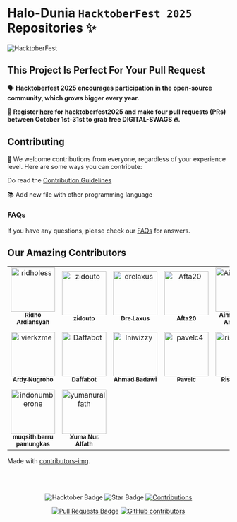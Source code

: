 # Halo-Dunia `HacktoberFest 2025` Repositories ✨

![HacktoberFest](https://github.com/ridholess/Halo-Dunia25/raw/main/.github/logo.png)

## This Project Is Perfect For Your Pull Request

🗣 **Hacktoberfest 2025 encourages participation in the open-source community, which grows bigger every year.**

📢 **Register [here](https://hacktoberfest.com) for hacktoberfest2025 and make four pull requests (PRs) between October 1st-31st to grab free DIGITAL-SWAGS 🔥.**

## Contributing

🎉 We welcome contributions from everyone, regardless of your experience level. Here are some ways you can contribute:

Do read the [Contribution Guidelines](/CONTRIBUTING.md)

📚 Add new file with other programming language
<!--- 🐞 Reporting issues -->

### FAQs

If you have any questions, please check our [FAQs](Faqs.md) for answers.

## Our Amazing Contributors 

<!-- readme: contributors -start -->
<table>
	<tbody>
		<tr>
            <td align="center">
                <a href="https://github.com/ridholess">
                    <img src="https://avatars.githubusercontent.com/u/78776011?v=4" width="100;" alt="ridholess"/>
                    <br />
                    <sub><b>Ridho Ardiansyah</b></sub>
                </a>
            </td>
            <td align="center">
                <a href="https://github.com/zidouto">
                    <img src="https://avatars.githubusercontent.com/u/99405358?v=4" width="100;" alt="zidouto"/>
                    <br />
                    <sub><b>zidouto</b></sub>
                </a>
            </td>
            <td align="center">
                <a href="https://github.com/drelaxus">
                    <img src="https://avatars.githubusercontent.com/u/143506958?v=4" width="100;" alt="drelaxus"/>
                    <br />
                    <sub><b>Dre Laxus</b></sub>
                </a>
            </td>
            <td align="center">
                <a href="https://github.com/Afta20">
                    <img src="https://avatars.githubusercontent.com/u/95036695?v=4" width="100;" alt="Afta20"/>
                    <br />
                    <sub><b>Afta20</b></sub>
                </a>
            </td>
            <td align="center">
                <a href="https://github.com/Aimannawal">
                    <img src="https://avatars.githubusercontent.com/u/162725086?v=4" width="100;" alt="Aimannawal"/>
                    <br />
                    <sub><b>Aiman Wafi'i An Nawal</b></sub>
                </a>
            </td>
            <td align="center">
                <a href="https://github.com/alwizen">
                    <img src="https://avatars.githubusercontent.com/u/17000523?v=4" width="100;" alt="alwizen"/>
                    <br />
                    <sub><b>Alwi zen</b></sub>
                </a>
            </td>
            <td align="center">
                <a href="https://github.com/BangKumish">
                    <img src="https://avatars.githubusercontent.com/u/116864427?v=4" width="100;" alt="BangKumish"/>
                    <br />
                    <sub><b>Andreas Sihotang</b></sub>
                </a>
            </td>
            <td align="center">
                <a href="https://github.com/agwjyc0de">
                    <img src="https://avatars.githubusercontent.com/u/43197915?v=4" width="100;" alt="agwjyc0de"/>
                    <br />
                    <sub><b>agwjyc0de</b></sub>
                </a>
            </td>
		</tr>
		<tr>
            <td align="center">
                <a href="https://github.com/vierkzme">
                    <img src="https://avatars.githubusercontent.com/u/119604281?v=4" width="100;" alt="vierkzme"/>
                    <br />
                    <sub><b>Ardy Nugroho</b></sub>
                </a>
            </td>
            <td align="center">
                <a href="https://github.com/Daffabot">
                    <img src="https://avatars.githubusercontent.com/u/96946212?v=4" width="100;" alt="Daffabot"/>
                    <br />
                    <sub><b>Daffabot</b></sub>
                </a>
            </td>
            <td align="center">
                <a href="https://github.com/Iniwizzy">
                    <img src="https://avatars.githubusercontent.com/u/131316407?v=4" width="100;" alt="Iniwizzy"/>
                    <br />
                    <sub><b>Ahmad Badawi</b></sub>
                </a>
            </td>
            <td align="center">
                <a href="https://github.com/pavelc4">
                    <img src="https://avatars.githubusercontent.com/u/94319420?v=4" width="100;" alt="pavelc4"/>
                    <br />
                    <sub><b>Pavelc</b></sub>
                </a>
            </td>
            <td align="center">
                <a href="https://github.com/riskyprsty">
                    <img src="https://avatars.githubusercontent.com/u/66415817?v=4" width="100;" alt="riskyprsty"/>
                    <br />
                    <sub><b>Risky Prsty</b></sub>
                </a>
            </td>
            <td align="center">
                <a href="https://github.com/riezq25">
                    <img src="https://avatars.githubusercontent.com/u/34066623?v=4" width="100;" alt="riezq25"/>
                    <br />
                    <sub><b> Rizqi Ari Putra</b></sub>
                </a>
            </td>
            <td align="center">
                <a href="https://github.com/Ryansyahrulm">
                    <img src="https://avatars.githubusercontent.com/u/91939270?v=4" width="100;" alt="Ryansyahrulm"/>
                    <br />
                    <sub><b>Ryan Syahrul Muharam</b></sub>
                </a>
            </td>
            <td align="center">
                <a href="https://github.com/faizalanwar">
                    <img src="https://avatars.githubusercontent.com/u/52071488?v=4" width="100;" alt="faizalanwar"/>
                    <br />
                    <sub><b>Faizal  Anwar</b></sub>
                </a>
            </td>
		</tr>
		<tr>
            <td align="center">
                <a href="https://github.com/indonumberone">
                    <img src="https://avatars.githubusercontent.com/u/45207421?v=4" width="100;" alt="indonumberone"/>
                    <br />
                    <sub><b>muqsith barru pamungkas</b></sub>
                </a>
            </td>
            <td align="center">
                <a href="https://github.com/yumanuralfath">
                    <img src="https://avatars.githubusercontent.com/u/108206424?v=4" width="100;" alt="yumanuralfath"/>
                    <br />
                    <sub><b>Yuma Nur Alfath</b></sub>
                </a>
            </td>
		</tr>
	<tbody>
</table>
<!-- readme: contributors -end -->

Made with [contributors-img](https://contrib.rocks).

<br>
<br>
<br>

<div align="center">

<img src="https://img.shields.io/badge/hacktoberfest2025--blueviolet" alt="Hacktober Badge"/>
 <img src="https://img.shields.io/static/v1?label=%F0%9F%8C%9F&message=If%20Useful&style=style=flat&color=BC4E99" alt="Star Badge"/>
 <a href="https://github.com/ridholess" ><img src="https://img.shields.io/badge/Contributions-welcome-violet.svg?style=flat&logo=git" alt="Contributions" /></a>

<a href="https://github.com/ridholess/Halo-Dunia25/pulls"><img src="https://img.shields.io/github/issues-pr/ridholess/Halo-Dunia25" alt="Pull Requests Badge"/></a>
<a href="https://github.com/ridholess/Halo-Dunia25/graphs/contributors"><img alt="GitHub contributors" src="https://img.shields.io/github/contributors/ridholess/Halo-Dunia25?color=2b9348"></a>

</div>
